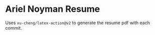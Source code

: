 # Ariel Noyman Resume

Uses `xu-cheng/latex-action@v2` to generate the resume pdf with each commit.
